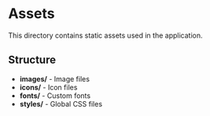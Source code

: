 # Assets

This directory contains static assets used in the application.

## Structure

- **images/** - Image files
- **icons/** - Icon files
- **fonts/** - Custom fonts
- **styles/** - Global CSS files
